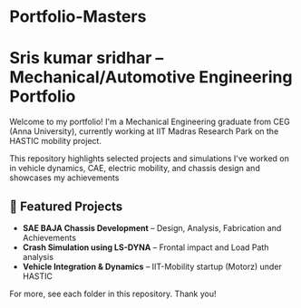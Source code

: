 # Portfolio-Masters
# Sris kumar sridhar – Mechanical/Automotive Engineering Portfolio

Welcome to my portfolio! I'm a Mechanical Engineering graduate from CEG (Anna University), currently working at IIT Madras Research Park on the HASTIC mobility project.

This repository highlights selected projects and simulations I've worked on in vehicle dynamics, CAE, electric mobility, and chassis design and showcases my achievements

## 🔧 Featured Projects

- **SAE BAJA Chassis Development** – Design, Analysis, Fabrication and Achievements
- **Crash Simulation using LS-DYNA** – Frontal impact and Load Path analysis
- **Vehicle Integration & Dynamics** – IIT-Mobility startup (Motorz) under HASTIC


For more, see each folder in this repository. Thank you!


